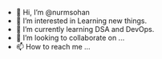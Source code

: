 - 👋 Hi, I’m @nurmsohan
- 👀 I’m interested in Learning new things.
- 🌱 I’m currently learning DSA and DevOps.
- 💞️ I’m looking to collaborate on ...
- 📫 How to reach me ...

<!---
nurmsohan/nurmsohan is a ✨ special ✨ repository because its `README.md` (this file) appears on your GitHub profile.
You can click the Preview link to take a look at your changes.
--->
